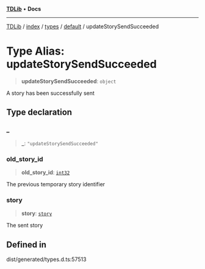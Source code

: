 [**TDLib**](../../../../../../README.md) • **Docs**

***

[TDLib](../../../../../../modules.md) / [index](../../../../../README.md) / [types](../../../README.md) / [default](../README.md) / updateStorySendSucceeded

# Type Alias: updateStorySendSucceeded

> **updateStorySendSucceeded**: `object`

A story has been successfully sent

## Type declaration

### \_

> **\_**: `"updateStorySendSucceeded"`

### old\_story\_id

> **old\_story\_id**: [`int32`](int32.md)

The previous temporary story identifier

### story

> **story**: [`story`](story.md)

The sent story

## Defined in

dist/generated/types.d.ts:57513
